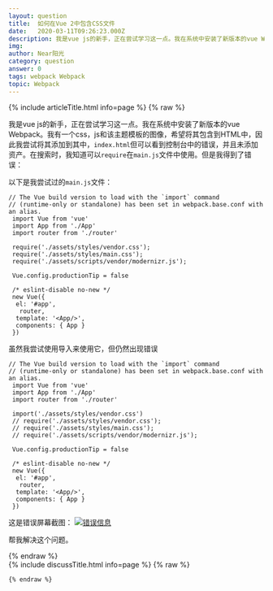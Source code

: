 ```yaml
---
layout: question
title:  如何在Vue 2中包含CSS文件
date:   2020-03-11T09:26:23.000Z
description: 我是vue js的新手，正在尝试学习这一点。我在系统中安装了新版本的vue Webpack。我有一个css，js和该主题模板的图像，希望将其包含到HTML...
img: 
author: Near阳光
category: question
answer: 0
tags: webpack Webpack
topic: Webpack
---
```

<div class="article-root">
  <div class="article">
    {% include articleTitle.html info=page %}
    {% raw %}
    <div class="article-content"><p><font style="vertical-align: inherit;"><font style="vertical-align: inherit;">我是vue js的新手，正在尝试学习这一点。</font><font style="vertical-align: inherit;">我在系统中安装了新版本的vue Webpack。</font><font style="vertical-align: inherit;">我有一个css，js和该主题模板的图像，希望将其包含到HTML中，因此我尝试将其添加到其中，</font></font><code>index.html</code><font style="vertical-align: inherit;"><font style="vertical-align: inherit;">但可以看到控制台中的错误，并且未添加资产。</font><font style="vertical-align: inherit;">在搜索时，我知道可以</font></font><code>require</code><font style="vertical-align: inherit;"><font style="vertical-align: inherit;">在</font></font><code>main.js</code><font style="vertical-align: inherit;"><font style="vertical-align: inherit;">文件中</font><font style="vertical-align: inherit;">使用</font><font style="vertical-align: inherit;">。</font><font style="vertical-align: inherit;">但是我得到了错误：</font></font></p>

<p><font style="vertical-align: inherit;"><font style="vertical-align: inherit;">以下是我尝试过的</font></font><code>main.js</code><font style="vertical-align: inherit;"><font style="vertical-align: inherit;">文件：</font></font></p>

<pre class="lang-js prettyprint-override"><code>// The Vue build version to load with the `import` command<font></font>
// (runtime-only or standalone) has been set in webpack.base.conf with an alias.<font></font>
 import Vue from 'vue'<font></font>
 import App from './App'<font></font>
 import router from './router'<font></font>
<font></font>
 require('./assets/styles/vendor.css');<font></font>
 require('./assets/styles/main.css');<font></font>
 require('./assets/scripts/vendor/modernizr.js');<font></font>
<font></font>
 Vue.config.productionTip = false<font></font>
<font></font>
 /* eslint-disable no-new */<font></font>
 new Vue({<font></font>
  el: '#app',<font></font>
   router,<font></font>
  template: '&lt;App/&gt;',<font></font>
  components: { App }<font></font>
 })<font></font>
</code></pre>

<p><font style="vertical-align: inherit;"><font style="vertical-align: inherit;">虽然我尝试使用导入来使用它，但仍然出现错误</font></font></p>

<pre class="lang-js prettyprint-override"><code>// The Vue build version to load with the `import` command<font></font>
// (runtime-only or standalone) has been set in webpack.base.conf with an alias.<font></font>
 import Vue from 'vue'<font></font>
 import App from './App'<font></font>
 import router from './router'<font></font>
<font></font>
 import('./assets/styles/vendor.css')<font></font>
 // require('./assets/styles/vendor.css');<font></font>
 // require('./assets/styles/main.css');<font></font>
 // require('./assets/scripts/vendor/modernizr.js');<font></font>
<font></font>
 Vue.config.productionTip = false<font></font>
<font></font>
 /* eslint-disable no-new */<font></font>
 new Vue({<font></font>
  el: '#app',<font></font>
   router,<font></font>
  template: '&lt;App/&gt;',<font></font>
  components: { App }<font></font>
 })<font></font>
</code></pre>

<p><font style="vertical-align: inherit;"><font style="vertical-align: inherit;">这是错误屏幕截图：
</font></font><a href="https://www.samyoc.com//uploads/users/8950/images/thumbnails/1583918656573.png" data-src="https://www.samyoc.com//uploads/users/8950/images/1583918656573.png" rel="nofollow noreferrer"><img src="https://i.stack.imgur.com/VCrnN.png" alt="错误信息"></a></p>

<p><font style="vertical-align: inherit;"><font style="vertical-align: inherit;">帮我解决这个问题。</font></font></p></div>
    {% endraw %}
  </div>

  <div class="discuss-wrapper">
    {% include discussTitle.html info=page %}
    {% raw %}
    
    {% endraw %}
  </div>
<div>
